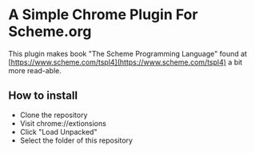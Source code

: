 # A Simple Chrome Plugin For Scheme.org
This plugin makes book "The Scheme Programming Language" found at [https://www.scheme.com/tspl4](https://www.scheme.com/tspl4) a bit more read-able.

## How to install
- Clone the repository
- Visit chrome://extionsions
- Click "Load Unpacked"
- Select the folder of this repository